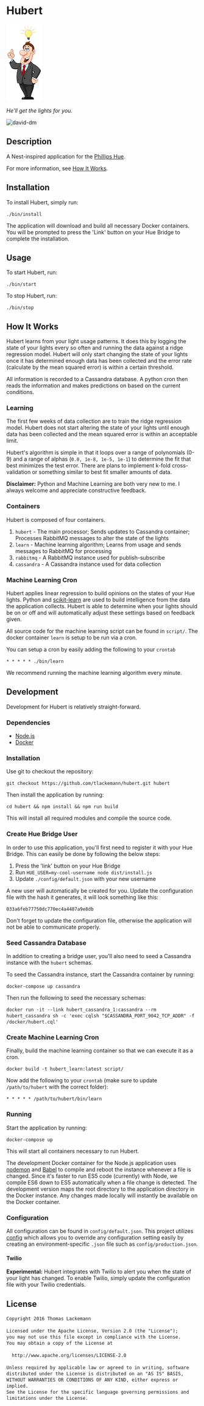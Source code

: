 # Hubert

![He'll get the lights for you](asset/hubert-sm.jpg)

_He'll get the lights for you._

![david-dm](https://david-dm.org/tlackemann/hubert.svg)

## Description

A Nest-inspired application for the [Phillips Hue](http://meethue.com).

For more information, see [How It Works](#how-it-works).

## Installation

To install Hubert, simply run:

```
./bin/install
```

The application will download and build all necessary Docker containers. You
will be prompted to press the 'Link' button on your Hue Bridge to complete the
installation.

## Usage

To start Hubert, run:

```
./bin/start
```

To stop Hubert, run:

```
./bin/stop
```

## How It Works

Hubert learns from your light usage patterns. It does this by logging the state
of your lights every so often and running the data against a ridge regression
model. Hubert will only start changing the state of your lights once it has
determined enough data has been collected and the error rate (calculate by
the mean squared error) is within a certain threshold.

All information is recorded to a Cassandra database. A python cron then reads
the information and makes predictions on based on the current conditions.

### Learning

The first few weeks of data collection are to train the ridge regression model.
Hubert does not start altering the state of your lights until enough data
has been collected and the mean squared error is within an acceptable limit.

Hubert's algorithm is simple in that it loops over a range of polynomials (0-9)
and a range of alphas (`0.0, 1e-8, 1e-5, 1e-1`) to determine the fit that
best minimizes the test error. There are plans to implement k-fold
cross-validation or something similar to best fit smaller amounts of data.

**Disclaimer:** Python and Machine Learning are both very new to me. I always
welcome and appreciate constructive feedback.

### Containers

Hubert is composed of four containers.

 1. `hubert` - The main processor; Sends updates to Cassandra container; Processes RabbitMQ messages to alter the state of the lights
 2. `learn` - Machine learning algorithm; Learns from usage and sends messages to RabbitMQ for processing
 3. `rabbitmq` - A RabbitMQ instance used for publish-subscribe
 4. `cassandra` - A Cassandra instance used for data collection

### Machine Learning Cron

Hubert applies linear regression to build opinions on the states of your Hue
lights. Python and [scikit-learn](http://scikit-learn.org/stable/) are used
to build intelligence from the data the application collects. Hubert is able
to determine when your lights should be on or off and will automatically adjust
these settings based on feedback given.

All source code for the machine learning script can be found in `script/`. The
docker container `learn` is setup to be run via a cron.

You can setup a cron by easily adding the following to your `crontab`

```
* * * * * ./bin/learn
```

We recommend running the machine learning algorithm every minute.

## Development

Development for Hubert is relatively straight-forward.

### Dependencies

* [Node.js](http://nodejs.org)
* [Docker](https://docker.com/)

### Installation

Use git to checkout the repository:

```
git checkout https://github.com/tlackemann/hubert.git hubert
```

Then install the application by running:

```
cd hubert && npm install && npm run build
```

This will install all required modules and compile the source code.

### Create Hue Bridge User

In order to use this application, you'll first need to register it with your Hue
Bridge. This can easily be done by following the below steps:

1. Press the 'link' button on your Hue Bridge
2. Run `HUE_USER=my-cool-username node dist/install.js`
3. Update `./config/default.json` with your new username

A new user will automatically be created for you. Update the configuration
file with the hash it generates, it will look something like this:

```
033a6feb77750dc770ec4a4487a9e8db
```

Don't forget to update the configuration file, otherwise the application
will not be able to communicate properly.

### Seed Cassandra Database

In addition to creating a bridge user, you'll also need to seed a Cassandra
instance with the `hubert` schemas.

To seed the Cassandra instance, start the Cassandra container by running:

```
docker-compose up cassandra
```

Then run the following to seed the necessary schemas:

```
docker run -it --link hubert_cassandra_1:cassandra --rm hubert_cassandra sh -c 'exec cqlsh "$CASSANDRA_PORT_9042_TCP_ADDR" -f /docker/hubert.cql'
```

### Create Machine Learning Cron

Finally, build the machine learning container so that we can execute it as a
cron.

```
docker build -t hubert_learn:latest script/
```

Now add the following to your `crontab` (make sure to update `/path/to/hubert`
with the correct folder):

```
* * * * * /path/to/hubert/bin/learn
```

### Running

Start the application by running:

```
docker-compose up
```

This will start all containers necessary to run Hubert.

The development Docker container for the Node.js application uses
[nodemon](https://github.com/remy/nodemon) and [Babel](https://babeljs.io/) to
compile and reboot the instance whenever a file is changed. Since it's faster to
run ES5 code (currently) with Node, we compile ES6 down to ES5 automatically
when a file change is detected. The development version maps the root directory
to the application directory in the Docker instance. Any changes made locally
will instantly be available on the Docker container.

### Configuration

All configuration can be found in `config/default.json`. This project utilizes
[config](https://www.npmjs.com/package/config) which allows you to override any
configuration setting easily by creating an environment-specific `.json` file
such as `config/production.json`.

#### Twilio

**Experimental:** Hubert integrates with Twilio to alert you when the state of
your light has changed. To enable Twilio, simply update the configuration file
with your Twilio credentials.

## License

    Copyright 2016 Thomas Lackemann

    Licensed under the Apache License, Version 2.0 (the "License");
    you may not use this file except in compliance with the License.
    You may obtain a copy of the License at

      http://www.apache.org/licenses/LICENSE-2.0

    Unless required by applicable law or agreed to in writing, software
    distributed under the License is distributed on an "AS IS" BASIS,
    WITHOUT WARRANTIES OR CONDITIONS OF ANY KIND, either express or implied.
    See the License for the specific language governing permissions and
    limitations under the License.
